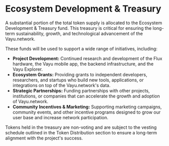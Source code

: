 # Ecosystem Development & Treasury

A substantial portion of the total token supply is allocated to the Ecosystem Development & Treasury fund. This treasury is critical for ensuring the long-term sustainability, growth, and technological advancement of the Vayu.network.

These funds will be used to support a wide range of initiatives, including:

*   **Project Development:** Continued research and development of the Flux hardware, the Vayu mobile app, the backend infrastructure, and the Vayu Explorer.
*   **Ecosystem Grants:** Providing grants to independent developers, researchers, and startups who build new tools, applications, or integrations on top of the Vayu.network's data.
*   **Strategic Partnerships:** Funding partnerships with other projects, institutions, or companies that can accelerate the growth and adoption of Vayu.network.
*   **Community Incentives & Marketing:** Supporting marketing campaigns, community events, and other incentive programs designed to grow our user base and increase network participation.

Tokens held in the treasury are non-voting and are subject to the vesting schedule outlined in the Token Distribution section to ensure a long-term alignment with the project's success. 
